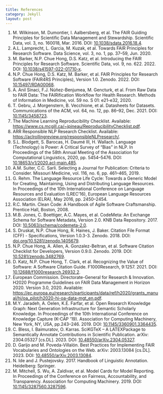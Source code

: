 ```yaml
---
title: References
category: Jekyll
layout: post
---
```


1. M. Wilkinson, M. Dumontier, I. Aalbersberg, et al. The FAIR Guiding Principles for Scientific Data Management and Stewardship. Scientific Data, vol. 3, no. 160018, Mar. 2016. DOI: [10.1038/sdata.2016.18.4](https://doi.org/10.1038/sdata.2016.18). 
2. A.L. Lamprecht, L. Garcia, M. Kuzak, et al. Towards FAIR Principles for Research Software. Data Science, vol. 3, no. 1, pp. 37–59, Jun. 2020.
3. M. Barker, N.P. Chue Hong, D.S. Katz, et al. Introducing the FAIR Principles for Research Software. Scientific Data, vol. 9, no. 622. 2022. DOI: [10.1038/s41597-022-01710-x](https://doi.org/10.1038/s41597-022-01710-x). 
4. N.P. Chue Hong, D.S. Katz, M. Barker, et al. FAIR Principles for Research Software (FAIR4RS Principles), Version 1.0. Zenodo. 2022. DOI: [10.15497/RDA00068](https://doi.org/10.15497/RDA00068).
5. A. Anil Sinaci, F.J. Núñez-Benjumea, M. Gencturk, et al. From Raw Data to FAIR Data: The FAIRification Workflow for Health Research. Methods of Information in Medicine, vol. 59 no. S 01: e21-e32, 2020. 
6. T. Gebru, J. Morgenstern, B. Vecchione, et al. Datasheets for Datasets. Communications of the ACM, vol. 64, no. 12, pp. 86–92, Dec. 2021. DOI: [10.1145/3458723](https://doi.org/10.1145/3458723).
7. The Machine Learning Reproducibility Checklist. Available: <https://www.cs.mcgill.ca/~jpineau/ReproducibilityChecklist.pdf>. 
8. ARR Responsible NLP Research Checklist. Available: <https://aclrollingreview.org/responsibleNLPresearch/>.
9. S.L. Blodgett, S. Barocas, H. Daumé III, H. Wallach. Language (Technology) is Power: A Critical Survey of “Bias” in NLP. In Proceedings of the 58th Annual Meeting of the Association for Computational Linguistics, 2020, pp. 5454–5476. DOI: [10.18653/v1/2020.acl-main.485](https://aclanthology.org/2020.acl-main.485).
10. A.M. Suiter, C.C. Sarli. Selecting a Journal for Publication: Criteria to Consider. Missouri Medicine, vol. 116, no. 6, pp. 461–465, 2019.
11. G. Rehm. The Language Resource Life Cycle: Towards a Generic Model for Creating, Maintaining, Using and Distributing Language Resources. In Proceedings of the 10th International Conference on Language Resources and Evaluation (LREC’16), European Language Resources Association (ELRA), May 2016, pp. 2450–2454. 
12. R.C. Martin. Clean Code: A Handbook of Agile Software Craftsmanship. Prentice Hall, Boston, 2008. 
13. M.B. Jones, C. Boettiger, A.C. Mayes, et al. CodeMeta: An Exchange Schema for Software Metadata, Version 2.0. KNB Data Repository. 2017. DOI: [10.5063/schema/codemeta-2.0](https://doi.org/10.5063/schema/codemeta-2.0).
14. S. Druskat, N.P. Chue Hong, R. Haines, J. Baker. Citation File Format (CFF) - Specifications, Version 1.0.3-3. Zenodo. 2018. DOI: [doi.org/10.5281/zenodo.1405679](https://doi.org/10.5281/zenodo.4813122).
15. N.P. Chue Hong, A. Allen, A. Gonzalez-Beltran, et al. Software Citation Checklist for Developers, Version 0.9.0. Zenodo. 2019. DOI: [10.5281/zenodo.3482769](https://doi.org/10.5281/zenodo.3482769).
16. D. Katz, N.P. Chue Hong, T. Clark, et al. Recognizing the Value of Software: A Software Citation Guide. F1000Research, 9:1257. 2021. DOI: [10.12688/f1000research.26932.2](https://doi.org/10.12688/f1000research.26932.2).
17. European Commission. Directorate-General for Research & Innovation. H2020 Programme Guidelines on FAIR Data Management in Horizon 2020. Version 3.0, 2020. Available: <https://ec.europa.eu/research/participants/data/ref/h2020/grants_manual/hi/oa_pilot/h2020-hi-oa-data-mgt_en.pdf>.
18. M.Y. Jaradeh, A. Oelen, K.E. Farfar, et al. Open Research Knowledge Graph: Next Generation Infrastructure for Semantic Scholarly Knowledge. In Proceedings of the 10th International Conference on Knowledge Capture (K-CAP '19). Association for Computing Machinery, New York, NY, USA, pp.243–246. 2019. DOI: [10.1145/3360901.3364435](https://doi.org/10.1145/3360901.3364435).
19. C. Bless, I. Baimuratov, O. Karras. SciKGTeX – A LATEXPackage to Semantically Annotate Contributions in Scientific Publication. arXiv: 2304.05327 [cs.DL]. 2023. DOI: [10.48550/arXiv.2304.05327](https://doi.org/10.48550/arXiv.2304.05327).
20. D. Garijo and M. Poveda-Villalón. Best Practices for Implementing FAIR Vocabularies and Ontologies on the Web. arXiv: 2003.13084 [cs.DL]. 2023. DOI: [10.48550/arXiv.2003.13084](https://doi.org/10.48550/arXiv.2003.13084).
21. N. Ide and J. Pustejovsky. 2017. Handbook of Linguistic Annotation. Heidelberg: Springer.
22. M. Mitchell, S. Wu, A. Zaldivar, et al. Model Cards for Model Reporting. In Proceedings of the Conference on Fairness, Accountability, and Transparency.  Association for Computing Machinery. 2019. DOI: [10.1145/3287560.3287596](http://dx.doi.org/10.1145/3287560.3287596).
